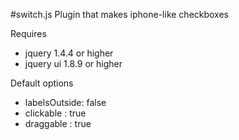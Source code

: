 #switch.js
Plugin that makes iphone-like checkboxes  
  
Requires  
*    jquery 1.4.4 or higher
*    jquery ui 1.8.9 or higher
  	
Default options 
*    labelsOutside: false
*    clickable : true
*    draggable : true